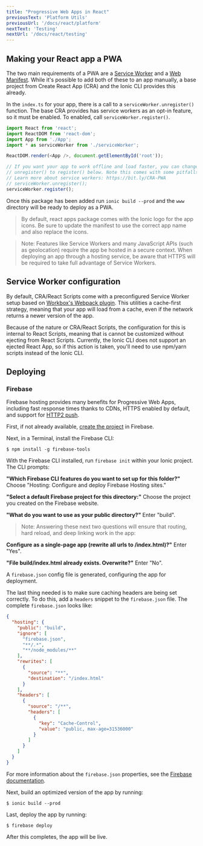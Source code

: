```yaml
---
title: "Progressive Web Apps in React"
previousText: 'Platform Utils'
previousUrl: '/docs/react/platform'
nextText: 'Testing'
nextUrl: '/docs/react/testing'
---
```



## Making your React app a PWA


The two main requirements of a PWA are a <a href="https://developers.google.com/web/fundamentals/primers/service-workers/" target="_blank">Service Worker</a> and a <a href="https://developers.google.com/web/fundamentals/web-app-manifest/" target="_blank">Web Manifest</a>. While it's possible to add both of these to an app manually, a base project from Create React App (CRA) and the Ionic CLI provides this already.

In the `index.ts` for your app, there is a call to a `serviceWorker.unregister()` function. The base CRA provides has service workers as an opt-in feature, so it must be enabled. To enabled, call `serviceWorker.register()`.

```ts
import React from 'react';
import ReactDOM from 'react-dom';
import App from './App';
import * as serviceWorker from './serviceWorker';

ReactDOM.render(<App />, document.getElementById('root'));

// If you want your app to work offline and load faster, you can change
// unregister() to register() below. Note this comes with some pitfalls.
// Learn more about service workers: https://bit.ly/CRA-PWA
// serviceWorker.unregister();
serviceWorker.register();
```



Once this package has been added run `ionic build --prod` and the `www` directory will be ready to deploy as a PWA.

> By default, react apps package comes with the Ionic logo for the app icons. Be sure to update the manifest to use the correct app name and also replace the icons.


> Note: Features like Service Workers and many JavaScript APIs (such as geolocation) require the app be hosted in a secure context. When deploying an app through a hosting service, be aware that HTTPS will be required to take full advantage of Service Workers.



## Service Worker configuration

By default, CRA/React Scripts come with a preconfigured Service Worker setup based on [Workbox's Webpack plugin](https://developers.google.com/web/tools/workbox/modules/workbox-webpack-plugin). This utilities a cache-first strategy, meaning that your app will load from a cache, even if the network returns a newer version of the app.

Because of the nature or CRA/React Scripts, the configuration for this is internal to React Scripts, meaning that is cannot be customized without ejecting from React Scripts. Currently, the Ionic CLI does not support an ejected React App, so if this action is taken, you'll need to use npm/yarn scripts instead of the Ionic CLI.


## Deploying

### Firebase

Firebase hosting provides many benefits for Progressive Web Apps, including fast response times thanks to CDNs, HTTPS enabled by default, and support for [HTTP2 push](https://firebase.googleblog.com/2016/09/http2-comes-to-firebase-hosting.html).

First, if not already available, [create the project](https://console.firebase.google.com) in Firebase.

Next, in a Terminal, install the Firebase CLI:

```shell
$ npm install -g firebase-tools
```

With the Firebase CLI installed, run `firebase init` within your Ionic project. The CLI prompts:

**"Which Firebase CLI features do you want to set up for this folder?"**  Choose "Hosting: Configure and deploy Firebase Hosting sites."

**"Select a default Firebase project for this directory:"** Choose the project you created on the Firebase website.

**"What do you want to use as your public directory?"** Enter "build".

> Note: Answering these next two questions will ensure that routing, hard reload, and deep linking work in the app:

**Configure as a single-page app (rewrite all urls to /index.html)?"** Enter "Yes".

**"File build/index.html already exists. Overwrite?"** Enter "No".

A `firebase.json` config file is generated, configuring the app for deployment.

The last thing needed is to make sure caching headers are being set correctly. To do this, add a `headers` snippet to the `firebase.json` file. The complete `firebase.json` looks like:

```json
{
  "hosting": {
    "public": "build",
    "ignore": [
      "firebase.json",
      "**/.*",
      "**/node_modules/**"
    ],
    "rewrites": [
      {
        "source": "**",
        "destination": "/index.html"
      }
    ],
    "headers": [
      {
        "source": "/**",
        "headers": [
          {
            "key": "Cache-Control",
            "value": "public, max-age=31536000"
          }
        ]
      }
    ]
  }
}
```

For more information about the `firebase.json` properties, see the [Firebase documentation](https://firebase.google.com/docs/hosting/full-config#section-firebase-json).

Next, build an optimized version of the app by running:

```shell
$ ionic build --prod
```

Last, deploy the app by running:

```shell
$ firebase deploy
```

After this completes, the app will be live.
